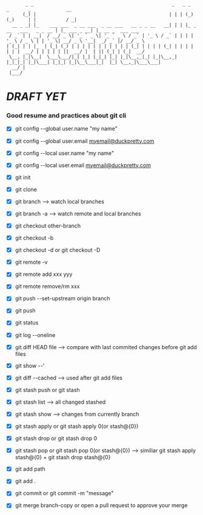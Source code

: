 
```
       _ _                                                   _   _ _              _       _             __               
      (_) |                                                 | | | (_)            (_)     | |           / _|              
  __ _ _| |_    ___ ___  _ __ ___  _ __ ___   __ _ _ __   __| | | |_ _ __   ___   _ _ __ | |_ ___ _ __| |_ __ _  ___ ___ 
 / _` | | __|  / __/ _ \| '_ ` _ \| '_ ` _ \ / _` | '_ \ / _` | | | | '_ \ / _ \ | | '_ \| __/ _ \ '__|  _/ _` |/ __/ _ \
| (_| | | |_  | (_| (_) | | | | | | | | | | | (_| | | | | (_| | | | | | | |  __/ | | | | | ||  __/ |  | || (_| | (_|  __/
 \__, |_|\__|  \___\___/|_| |_| |_|_| |_| |_|\__,_|_| |_|\__,_| |_|_|_| |_|\___| |_|_| |_|\__\___|_|  |_| \__,_|\___\___|
  __/ |                                                                                                                  
 |___/  
```

# *DRAFT YET*


### Good resume and practices about git cli

- [x] git config --global user.name "my name"
- [x] git config --global user.email myemail@duckpretty.com
- [x] git config --local user.name "my name"
- [x] git config --local user.email myemail@duckpretty.com

- [x] git init 
- [x] git clone

- [x] git branch --> watch local branches
- [x] git branch -a --> watch remote and local branches

- [x] git checkout other-branch
- [x] git checkout -b 
- [x] git checkout -d or git checkout -D

- [x] git remote -v
- [x] git remote add xxx yyy
- [x] git remote remove/rm xxx

- [x] git push --set-upstream origin branch
- [x] git push

- [x] git status

- [x] git log --oneline

- [x] git diff HEAD file --> compare with last commited changes before git add files
- [x] git show --' 
- [x] git diff --cached --> used after git add files

- [x] git stash push or git stash
- [x] git stash list --> all changed stashed
- [x] git stash show --> changes from currently branch
- [x] git stash apply  or git stash apply 0(or stash@{0})
- [x] git stash drop  or git stash drop 0
- [x] git stash pop or git stash pop 0(or stash@{0}) --> similiar git stash apply stash@{0} + git stash drop stash@{0} 

- [x] git add path
- [x] git add .

- [x] git commit or git commit -m "message"

- [x] git merge branch-copy or open a pull request to approve your merge




